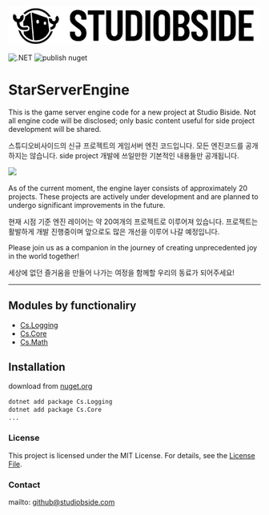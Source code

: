 ![](https://raw.githubusercontent.com/StudioBside/.github/main/Images/logo_horizontal.png)

![.NET](https://github.com/StudioBside/Cs.Logging/actions/workflows/dotnet.yml/badge.svg) ![publish nuget](https://github.com/StudioBside/StarServerEngine/actions/workflows/publish-nuget.yml/badge.svg)

# StarServerEngine

This is the game server engine code for a new project at Studio Biside. Not all engine code will be disclosed; only basic content useful for side project development will be shared.

스튜디오비사이드의 신규 프로젝트의 게임서버 엔진 코드입니다. 
모든 엔진코드를 공개하지는 않습니다. side project 개발에 쓰일만한 기본적인 내용들만 공개됩니다.

![](https://raw.githubusercontent.com/StudioBside/StarServerEngine/main/Document/Images/project-list.png)

As of the current moment, the engine layer consists of approximately 20 projects. These projects are actively under development and are planned to undergo significant improvements in the future.

현재 시점 기준 엔진 레이어는 약 20여개의 프로젝트로 이루어져 있습니다. 프로젝트는 활발하게 개발 진행중이며 앞으로도 많은 개선을 이루어 나갈 예정입니다. 

Please join us as a companion in the journey of creating unprecedented joy in the world together!

세상에 없던 즐거움을 만들어 나가는 여정을 함께할 우리의 동료가 되어주세요!

---

## Modules by functionaliry

* [Cs.Logging](./Engine/Cs.Logging/README.md)
* [Cs.Core](./Engine/Cs.Core/README.md)
* [Cs.Math](./Engine/Cs.Math/README.md)

## Installation

download from [nuget.org](https://www.nuget.org/packages/Cs.Logging/)
```
dotnet add package Cs.Logging
dotnet add package Cs.Core
...
```

### License

This project is licensed under the MIT License. For details, see the [License File](LICENSE).

### Contact

mailto: github@studiobside.com

